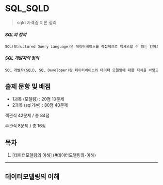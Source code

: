 # SQL_SQLD



>  sqld 자격증 이론 정리



##### SQL의 정의

```tex
SQL(Structured Query Language)은 데이터베이스를 직접적으로 액세스할 수 있는 언어로, 데이터를 정의하고(Data Definition), 조작하며(Data Manipulation), 조작한 결과를 적용하거나 취소할 수 있고(Transaction Control), 접근권한을 제어하는(Data Control) 처리들로 구성된다.
```



##### SQL 개발자의 정의

```tex
SQL 개발자(SQLD, SQL Developer)란 데이터베이스와 데이터 모델링에 대한 지식을 바탕으로 응용 소프트웨어를 개발하면서 데이터를 조작하고 추출하는데 있어서 정확하고 최적의 성능을 발휘하는 SQL을 작성할 수 있는 개발자를 말한다.
```



## 출제 문항 및 배점

- 1과목 (모델링) : 20점 10문제 
- 2과목 (sql기본) : 80점 40문제 

객관식 42문제 / 총 84점

주관식 8문제 / 총 16점



## 목차

1.  [데이터모델링의 이해] (#데이터모델링의-이해)



---

## 데이터모델링의 이해

